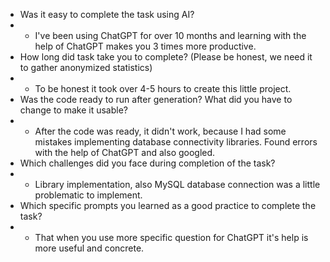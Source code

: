 - Was it easy to complete the task using AI?
- * I've been using ChatGPT for over 10 months and learning with the help of ChatGPT makes you 3 times more productive.
- How long did task take you to complete? (Please be honest, we need it to gather anonymized statistics)
- * To be honest it took over 4-5 hours to create this little project.
- Was the code ready to run after generation? What did you have to change to make it usable?
- * After the code was ready, it didn't work, because I had some mistakes implementing database connectivity libraries. Found errors with the help of ChatGPT and also googled.
- Which challenges did you face during completion of the task?
- * Library implementation, also MySQL database connection was a little problematic to implement.
- Which specific prompts you learned as a good practice to complete the task?
- * That when you use more specific question for ChatGPT it's help is more useful and concrete.
